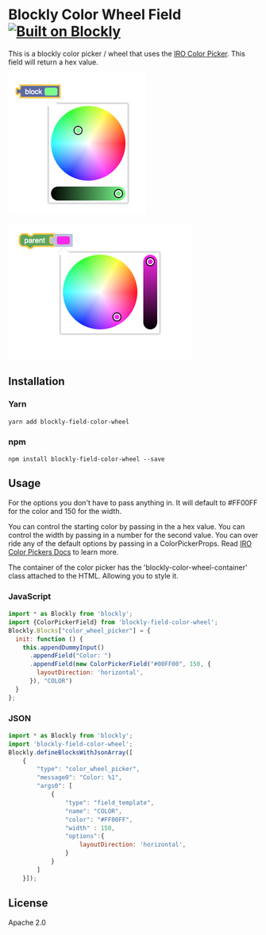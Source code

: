 # Blockly Color Wheel Field [![Built on Blockly](https://tinyurl.com/built-on-blockly)](https://github.com/google/blockly)

This is a blockly color picker / wheel that uses the [IRO Color Picker](https://github.com/jaames/iro.js).  This field will return a hex value.

![example 1](docs/demo1.png)

![example 2](docs/demo2.png)

## Installation

### Yarn
```
yarn add blockly-field-color-wheel
```

### npm
```
npm install blockly-field-color-wheel --save
```

## Usage

For the options you don't have to pass anything in.  It will default to 
#FF00FF for the color and 150 for the width.

You can control the starting color by passing in the a hex value.  You can control the width by passing in a number for the second value.   You can over ride any of the default options by passing in a ColorPickerProps.  Read [IRO Color Pickers Docs](https://github.com/jaames/iro.js?ref=devawesome.io#color-picker-options) to learn more. 

The container of the color picker has the 'blockly-color-wheel-container' class attached to the HTML.  Allowing you to style it.

### JavaScript
```js
import * as Blockly from 'blockly';
import {ColorPickerField} from 'blockly-field-color-wheel';
Blockly.Blocks["color_wheel_picker"] = {
  init: function () {
    this.appendDummyInput()
      .appendField("Color: ")
      .appendField(new ColorPickerField("#00FF00", 150, {
        layoutDirection: 'horizontal',
      }), "COLOR")
  }
};
```
### JSON

```js
import * as Blockly from 'blockly';
import 'blockly-field-color-wheel';
Blockly.defineBlocksWithJsonArray([
    {
        "type": "color_wheel_picker",
        "message0": "Color: %1",
        "args0": [
            {
                "type": "field_template",
                "name": "COLOR",
                "color": "#FF00FF",
                "width" : 150,
                "options":{
                    layoutDirection: 'horizontal',
                }
            }
        ]
    }]);
```

## License

Apache 2.0
